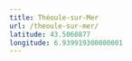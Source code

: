 ```yaml
---
title: Théoule-sur-Mer
url: /theoule-sur-mer/
latitude: 43.5060877
longitude: 6.939919300000001
---
```

